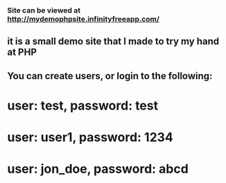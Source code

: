 ### Site can be viewed at http://mydemophpsite.infinityfreeapp.com/

## it is a small demo site that I made to try my hand at PHP

## You can create users, or login to the following:

# user: test, password: test

# user: user1, password: 1234

# user: jon_doe, password: abcd
